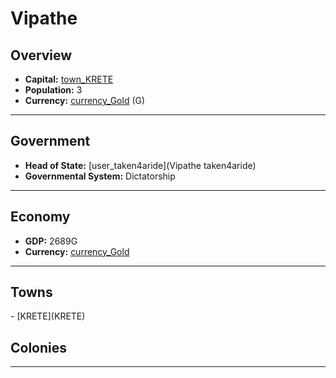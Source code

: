 # <!--NAME-->Vipathe<!--NAME-->

## Overview

- **Capital:** <!--CAPITAL_LINK-->[town_KRETE](KRETE)<!--CAPITAL_LINK-->
- **Population:** <!--POPULATION-->3<!--POPULATION-->
- **Currency:** <!--CURRENCY_LINK-->[currency_Gold](Gold)<!--CURRENCY_LINK--> (<!--CURRENCY_ABV-->G<!--CURRENCY_ABV-->)

---

## Government

- **Head of State:** <!--LEADER_TITLE_LINK-->[user_taken4aride](Vipathe taken4aride)<!--LEADER_TITLE_LINK-->
- **Governmental System:** <!--GOVERNMENT-->Dictatorship<!--GOVERNMENT-->

---

## Economy

- **GDP:** <!--GDP-->2689G<!--GDP-->
- **Currency:** <!--CURRENCY_LINK-->[currency_Gold](Gold)<!--CURRENCY_LINK-->

---

## Towns

<!--TOWNS-->- [KRETE](KRETE)<!--TOWNS-->

## Colonies

<!--COLONIES--><!--COLONIES-->

---